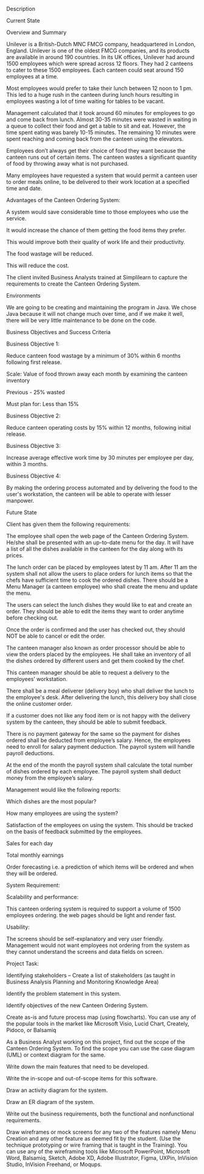 Description

Current State

 

Overview and Summary

Unilever is a British-Dutch MNC FMCG company, headquartered in London, England. Unilever is one of the oldest FMCG companies, and its products are available in around 190 countries. In its UK offices, Unilever had around 1500 employees which were spread across 12 floors. They had 2 canteens to cater to these 1500 employees. Each canteen could seat around 150 employees at a time. 

Most employees would prefer to take their lunch between 12 noon to 1 pm. This led to a huge rush in the canteen during lunch hours resulting in employees wasting a lot of time waiting for tables to be vacant. 

Management calculated that it took around 60 minutes for employees to go and come back from lunch. Almost 30-35 minutes were wasted in waiting in a queue to collect their food and get a table to sit and eat. However, the time spent eating was barely 10-15 minutes. The remaining 10 minutes were spent reaching and coming back from the canteen using the elevators. 

Employees don’t always get their choice of food they want because the canteen runs out of certain items. The canteen wastes a significant quantity of food by throwing away what is not purchased.

Many employees have requested a system that would permit a canteen user to order meals online, to be delivered to their work location at a specified time and date.

 

Advantages of the Canteen Ordering System:

A system would save considerable time to those employees who use the service.

It would increase the chance of them getting the food items they prefer.

This would improve both their quality of work life and their productivity.

The food wastage will be reduced.

This will reduce the cost.

 

The client invited Business Analysts trained at Simplilearn to capture the requirements to create the Canteen Ordering System. 

 

Environments

We are going to be creating and maintaining the program in Java. We chose Java because it will not change much over time, and if we make it well, there will be very little maintenance to be done on the code. 

 

Business Objectives and Success Criteria

 

Business Objective 1:

Reduce canteen food wastage by a minimum of 30% within 6 months following first release.

 

Scale: Value of food thrown away each month by examining the canteen inventory 

Previous - 25% wasted

Must plan for: Less than 15%

 

Business Objective 2:

Reduce canteen operating costs by 15% within 12 months, following initial release.

 

Business Objective 3:

Increase average effective work time by 30 minutes per employee per day, within 3 months.

 

Business Objective 4:

By making the ordering process automated and by delivering the food to the user's workstation, the canteen will be able to operate with lesser manpower.

 

 

Future State

 

Client has given them the following requirements:

 

The employee shall open the web page of the Canteen Ordering System. He/she shall be presented with an up-to-date menu for the day. It will have a list of all the dishes available in the canteen for the day along with its prices. 

The lunch order can be placed by employees latest by 11 am. After 11 am the system shall not allow the users to place orders for lunch items so that the chefs have sufficient time to cook the ordered dishes. There should be a Menu Manager (a canteen employee) who shall create the menu and update the menu.

The users can select the lunch dishes they would like to eat and create an order. They should be able to edit the items they want to order anytime before checking out. 

Once the order is confirmed and the user has checked out, they should NOT be able to cancel or edit the order.

The canteen manager also known as order processor should be able to view the orders placed by the employees. He shall take an inventory of all the dishes ordered by different users and get them cooked by the chef. 

This canteen manager should be able to request a delivery to the employees’ workstation. 

There shall be a meal deliverer (delivery boy) who shall deliver the lunch to the employee's desk. After delivering the lunch, this delivery boy shall close the online customer order.

If a customer does not like any food item or is not happy with the delivery system by the canteen, they should be able to submit feedback. 

There is no payment gateway for the same so the payment for dishes ordered shall be deducted from employee’s salary. Hence, the employees need to enroll for salary payment deduction. The payroll system will handle payroll deductions.

At the end of the month the payroll system shall calculate the total number  of dishes ordered by each employee. The payroll system shall deduct money  from the employee’s salary. 

Management would like the following reports:

Which dishes are the most popular?

How many employees are using the system?

Satisfaction of the employees on using the system. This should be tracked on the basis of feedback submitted by the employees.

Sales for each day

Total monthly earnings

Order forecasting i.e. a prediction of which items will be ordered and when they will be ordered.

 

System Requirement:

Scalability and performance:

This canteen ordering system is required to support a volume of 1500 employees ordering. the web pages should be light and render fast.

 

Usability:

The screens should be self-explanatory and very user friendly. Management would not want employees not ordering from the system as they cannot understand the screens and data fields on screen.

 

Project Task: 

Identifying stakeholders – Create a list of stakeholders (as taught in Business Analysis Planning and Monitoring Knowledge Area)

Identify the problem statement in this system.

Identify objectives of the new Canteen Ordering System.

Create as-is and future process map (using flowcharts). You can use any of the popular tools in the market like Microsoft Visio, Lucid Chart, Creately, Pidoco, or Balsamiq

As a Business Analyst working on this project, find out the scope of the Canteen Ordering System. To find the scope you can use the case diagram (UML) or context diagram for the same.

Write down the main features that need to be developed.

Write the in-scope and out-of-scope items for this software.

Draw an activity diagram for the system.

Draw an ER diagram of the system.

Write out the business requirements, both the functional and nonfunctional requirements. 

Draw wireframes or mock screens for any two of the features namely Menu Creation and any other feature as deemed fit by the student. (Use the technique prototyping or wire framing that is taught in the Training). You can use any of the wireframing tools like Microsoft PowerPoint, Microsoft Word, Balsamiq, Sketch, Adobe XD, Adobe Illustrator, Figma, UXPin, InVision Studio, InVision Freehand, or Moqups.
